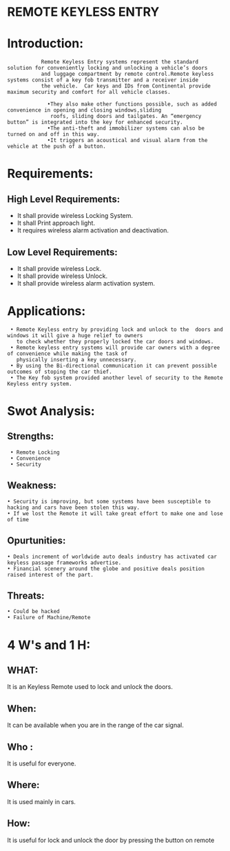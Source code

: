 #  REMOTE KEYLESS ENTRY

# Introduction:
               Remote Keyless Entry systems represent the standard solution for conveniently locking and unlocking a vehicle’s doors 
               and luggage compartment by remote control.Remote keyless systems consist of a key fob transmitter and a receiver inside
               the vehicle.  Car keys and IDs from Continental provide maximum security and comfort for all vehicle classes.
               
                 •They also make other functions possible, such as added convenience in opening and closing windows,sliding 
                  roofs, sliding doors and tailgates. An “emergency button” is integrated into the key for enhanced security. 
                 •The anti-theft and immobilizer systems can also be turned on and off in this way.
                 •It triggers an acoustical and visual alarm from the vehicle at the push of a button.
                               
         
                               

# Requirements:

## High Level Requirements:


- It shall provide wireless Locking System. 
- It shall Print approach light.
- It requires wireless alarm activation and deactivation.

## Low Level Requirements:


- It shall provide wireless Lock.
- It shall provide wireless Unlock.
- It shall provide wireless alarm activation system.


# Applications:
     • Remote Keyless entry by providing lock and unlock to the  doors and windows it will give a huge relief to owners
       to check whether they properly locked the car doors and windows.
     • Remote keyless entry systems will provide car owners with a degree of convenience while making the task of 
       physically inserting a key unnecessary.
     • By using the Bi-directional communication it can prevent possible outcomes of stoping the car thief.
     • The Key fob system provided another level of security to the Remote Keyless entry system. 

# Swot Analysis:

## Strengths:
     • Remote Locking
     • Convenience
     • Security
 ## Weakness:
    • Security is improving, but some systems have been susceptible to hacking and cars have been stolen this way.
    • If we lost the Remote it will take great effort to make one and lose of time
 ## Opurtunities:
    • Deals increment of worldwide auto deals industry has activated car keyless passage frameworks advertise.
    • Financial scenery around the globe and positive deals position raised interest of the part.
 ## Threats:
    • Could be hacked
    • Failure of Machine/Remote
     
     
# 4 W's and 1 H:
     
## WHAT:
It is an Keyless Remote used to lock and unlock the doors.
## When:
It can be available when you are in the range of the car signal.
## Who :
It is useful for everyone.
## Where:
It is used mainly in cars.

## How:
It is useful for lock and unlock the door by pressing the button on remote

